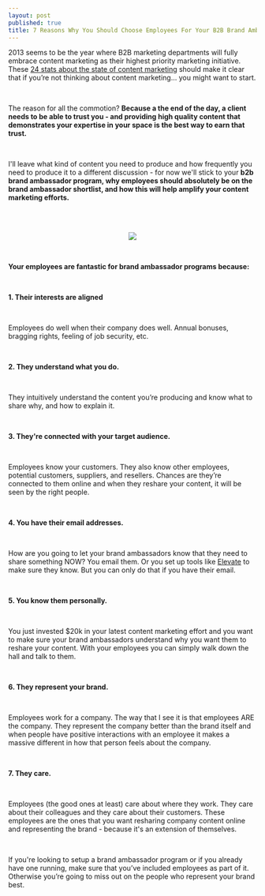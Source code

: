```yaml
---
layout: post
published: true
title: 7 Reasons Why You Should Choose Employees For Your B2B Brand Ambassador Program
---
```

<p>2013 seems to be the year where B2B marketing departments will fully embrace content marketing as their highest priority marketing initiative. These <a href="http://www.ragan.com/Main/Articles/24_stats_about_the_importance_of_content_marketing_46163.aspx#">24 stats about the state of content marketing</a> should make it clear that if you’re not thinking about content marketing… you might want to start.</p>
<br />


<p>The reason for all the commotion? <b>Because a the end of the day, a client needs to be able to trust you - and providing high quality content that demonstrates your expertise in your space is the best way to earn that trust.</b></p>
<br />
<!--break-->

<p>I&#39;ll leave what kind of content you need to produce and how frequently you need to produce it to a different discussion - for now we&#39;ll stick to your <b>b2b brand ambassador program, why employees should absolutely be on the brand ambassador shortlist, and how this will help amplify your content marketing efforts.</b></p>
<br />

<br />
<p style="text-align: center;"><img src="images/employee_ea.png" /></p>
<br />

<p><b>Your employees are fantastic for brand ambassador programs because:</b></p>
<br />

<p><b>1. Their interests are aligned</b></p>
<br />

<p>Employees do well when their company does well. Annual bonuses, bragging rights, feeling of job security, etc. </p>
<br />

<p><b>2. They understand what you do.</b></p>
<br />

<p>They intuitively understand the content you’re producing and know what to share why, and how to explain it.</p>
<br />

<p><b>3. They&#39;re connected with your target audience.</b></p>
<br />

<p>Employees know your customers. They also know other employees, potential customers, suppliers, and resellers. Chances are they’re connected to them online and when they reshare your content, it will be seen by the right people.</p>
<br />

<p><b>4. You have their email addresses.</b></p>
<br />

<p>How are you going to let your brand ambassadors know that they need to share something NOW? You email them. Or you set up tools like <a href="http://www.getelevate.com">Elevate</a> to make sure they know. But you can only do that if you have their email.</p>
<br />

<p><b>5. You know them personally.</b></p>
<br />

<p>You just invested &#36;20k in your latest content marketing effort and you want to make sure your brand ambassadors understand why you want them to reshare your content. With your employees you can simply walk down the hall and talk to them.</p>
<br />

<p><b>6. They represent your brand.</b></p>
<br />

<p>Employees work for a company. The way that I see it is that employees ARE the company. They represent the company better than the brand itself and when people have positive interactions with an employee it makes a massive different in how that person feels about the company.</p>
<br />

<p><b>7. They care.</b></p>
<br />

<p>Employees (the good ones at least) care about where they work. They care about their colleagues and they care about their customers.  These employees are the ones that you want resharing company content online and representing the brand - because it&#39;s an extension of themselves.</p>
<br />

<p>If you&#39;re looking to setup a brand ambassador program or if you already have one running, make sure that you’ve included employees as part of it. Otherwise you’re going to miss out on the people who represent your brand best.</p>
<br />
